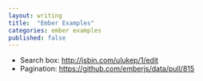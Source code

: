 ```yaml
---
layout: writing
title:  "Ember Examples"
categories: ember examples
published: false
---
```


  - Search box: http://jsbin.com/ulukep/1/edit
  - Pagination: https://github.com/emberjs/data/pull/815
